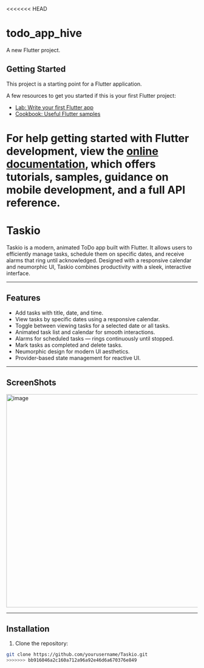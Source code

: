 <<<<<<< HEAD
# todo_app_hive

A new Flutter project.

## Getting Started

This project is a starting point for a Flutter application.

A few resources to get you started if this is your first Flutter project:

- [Lab: Write your first Flutter app](https://docs.flutter.dev/get-started/codelab)
- [Cookbook: Useful Flutter samples](https://docs.flutter.dev/cookbook)

For help getting started with Flutter development, view the
[online documentation](https://docs.flutter.dev/), which offers tutorials,
samples, guidance on mobile development, and a full API reference.
=======
# Taskio

Taskio is a modern, animated ToDo app built with Flutter. It allows users to efficiently manage tasks, schedule them on specific dates, and receive alarms that ring until acknowledged. Designed with a responsive calendar and neumorphic UI, Taskio combines productivity with a sleek, interactive interface.

---

## **Features**

- Add tasks with title, date, and time.
- View tasks by specific dates using a responsive calendar.
- Toggle between viewing tasks for a selected date or all tasks.
- Animated task list and calendar for smooth interactions.
- Alarms for scheduled tasks — rings continuously until stopped.
- Mark tasks as completed and delete tasks.
- Neumorphic design for modern UI aesthetics.
- Provider-based state management for reactive UI.

---
## **ScreenShots**
<img width="832" height="562" alt="image" src="https://github.com/user-attachments/assets/9c8c436a-70c3-4124-8e78-da37cc3104a3" />


---

## **Installation**

1. Clone the repository:

```bash
git clone https://github.com/yourusername/Taskio.git
>>>>>>> bb916046a2c160a712a96a92e46d6a670376e849
